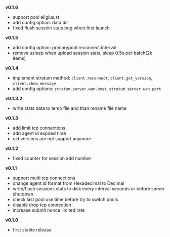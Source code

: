 **v0.1.6**

* support pool eligius.st
* add config option: data.dir
* fixed flush session stats bug when first launch

**v0.1.5**

* add config option: primarypool.reconnect.interval
* remove usleep when upload session stats, sleep 0.5s per batch(2k items)

**v0.1.4**

* implement stratum method: `client.reconnect`, `client.get_version`, `client.show_message`
* add config options: `stratum.server.wan.host`, `stratum.server.wan.port`

**v0.1.3.2**

* write stats data to temp file and than rename file name

**v0.1.3**

* add limit tcp connections
* add agent id expired time
* old versions are not support anymore

**v0.1.2**

* fixed counter for session add number

**v0.1.1**

* support multi tcp connections
* change agent.id format from Hexadecimal to Decimal
* write/flush sessions stats to disk every interval seconds or before server shutdown
* check last pool use time before try to switch pools
* disable drop tcp connection
* increase submit nonce limited rate

**v0.1.0**

* first stable release
